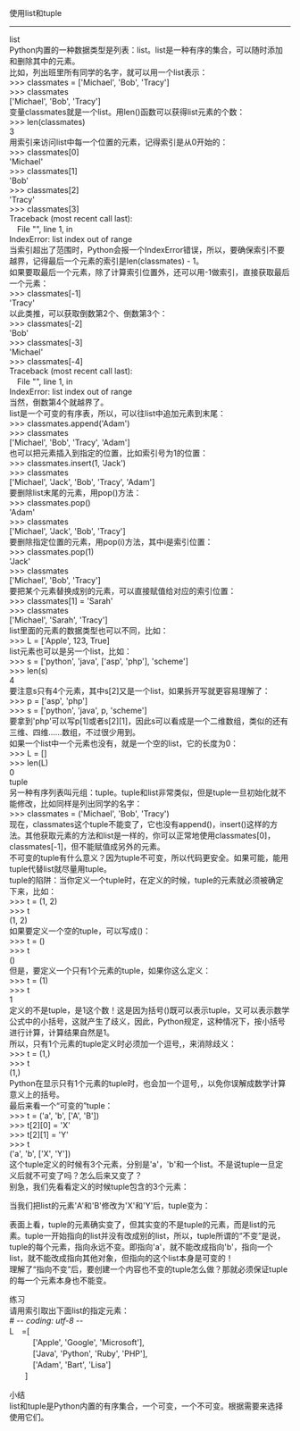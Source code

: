 使用list和tuple  
________________________________________  
list  
Python内置的一种数据类型是列表：list。list是一种有序的集合，可以随时添加和删除其中的元素。  
比如，列出班里所有同学的名字，就可以用一个list表示：  
\>>> classmates = ['Michael', 'Bob', 'Tracy']  
\>>> classmates  
['Michael', 'Bob', 'Tracy']  
变量classmates就是一个list。用len()函数可以获得list元素的个数：  
\>>> len(classmates)  
3  
用索引来访问list中每一个位置的元素，记得索引是从0开始的：  
\>>> classmates[0]  
'Michael'  
\>>> classmates[1]  
'Bob'  
\>>> classmates[2]  
'Tracy'  
\>>> classmates[3]  
Traceback (most recent call last):  
　File "<stdin>", line 1, in <module>  
IndexError: list index out of range  
当索引超出了范围时，Python会报一个IndexError错误，所以，要确保索引不要越界，记得最后一个元素的索引是len(classmates) - 1。  
如果要取最后一个元素，除了计算索引位置外，还可以用-1做索引，直接获取最后一个元素：  
\>>> classmates[-1]  
'Tracy'  
以此类推，可以获取倒数第2个、倒数第3个：  
\>>> classmates[-2]  
'Bob'  
\>>> classmates[-3]  
'Michael'  
\>>> classmates[-4]  
Traceback (most recent call last):  
　File "<stdin>", line 1, in <module>  
IndexError: list index out of range  
当然，倒数第4个就越界了。  
list是一个可变的有序表，所以，可以往list中追加元素到末尾：  
\>>> classmates.append('Adam')  
\>>> classmates  
['Michael', 'Bob', 'Tracy', 'Adam']  
也可以把元素插入到指定的位置，比如索引号为1的位置：  
\>>> classmates.insert(1, 'Jack')  
\>>> classmates  
['Michael', 'Jack', 'Bob', 'Tracy', 'Adam']  
要删除list末尾的元素，用pop()方法：  
\>>> classmates.pop()  
'Adam'  
\>>> classmates  
['Michael', 'Jack', 'Bob', 'Tracy']  
要删除指定位置的元素，用pop(i)方法，其中i是索引位置：  
\>>> classmates.pop(1)  
'Jack'  
\>>> classmates   
['Michael', 'Bob', 'Tracy']   
要把某个元素替换成别的元素，可以直接赋值给对应的索引位置：  
\>>> classmates[1] = 'Sarah'  
\>>> classmates  
['Michael', 'Sarah', 'Tracy']  
list里面的元素的数据类型也可以不同，比如：  
\>>> L = ['Apple', 123, True]  
list元素也可以是另一个list，比如：  
\>>> s = ['python', 'java', ['asp', 'php'], 'scheme']  
\>>> len(s)  
4  
要注意s只有4个元素，其中s[2]又是一个list，如果拆开写就更容易理解了：  
\>>> p = ['asp', 'php']  
\>>> s = ['python', 'java', p, 'scheme']  
要拿到'php'可以写p[1]或者s[2][1]，因此s可以看成是一个二维数组，类似的还有三维、四维……数组，不过很少用到。  
如果一个list中一个元素也没有，就是一个空的list，它的长度为0：  
\>>> L = []  
\>>> len(L)  
0  
tuple  
另一种有序列表叫元组：tuple。tuple和list非常类似，但是tuple一旦初始化就不能修改，比如同样是列出同学的名字：  
\>>> classmates = ('Michael', 'Bob', 'Tracy')  
现在，classmates这个tuple不能变了，它也没有append()，insert()这样的方法。其他获取元素的方法和list是一样的，你可以正常地使用classmates[0]，classmates[-1]，但不能赋值成另外的元素。  
不可变的tuple有什么意义？因为tuple不可变，所以代码更安全。如果可能，能用tuple代替list就尽量用tuple。  
tuple的陷阱：当你定义一个tuple时，在定义的时候，tuple的元素就必须被确定下来，比如：  
\>>> t = (1, 2)  
\>>> t  
(1, 2)  
如果要定义一个空的tuple，可以写成()：  
\>>> t = ()  
\>>> t  
()  
但是，要定义一个只有1个元素的tuple，如果你这么定义：  
\>>> t = (1)  
\>>> t  
1   
定义的不是tuple，是1这个数！这是因为括号()既可以表示tuple，又可以表示数学公式中的小括号，这就产生了歧义，因此，Python规定，这种情况下，按小括号进行计算，计算结果自然是1。  
所以，只有1个元素的tuple定义时必须加一个逗号,，来消除歧义：  
\>>> t = (1,)  
\>>> t  
(1,)  
Python在显示只有1个元素的tuple时，也会加一个逗号,，以免你误解成数学计算意义上的括号。   
最后来看一个“可变的”tuple：   
\>>> t = ('a', 'b', ['A', 'B'])  
\>>> t[2][0] = 'X'  
\>>> t[2][1] = 'Y'  
\>>> t  
('a', 'b', ['X', 'Y'])  
这个tuple定义的时候有3个元素，分别是'a'，'b'和一个list。不是说tuple一旦定义后就不可变了吗？怎么后来又变了？  
别急，我们先看看定义的时候tuple包含的3个元素：  

当我们把list的元素'A'和'B'修改为'X'和'Y'后，tuple变为：  

表面上看，tuple的元素确实变了，但其实变的不是tuple的元素，而是list的元素。tuple一开始指向的list并没有改成别的list，所以，tuple所谓的“不变”是说，tuple的每个元素，指向永远不变。即指向'a'，就不能改成指向'b'，指向一个list，就不能改成指向其他对象，但指向的这个list本身是可变的！  
理解了“指向不变”后，要创建一个内容也不变的tuple怎么做？那就必须保证tuple的每一个元素本身也不能变。  

练习  
请用索引取出下面list的指定元素：  
\# -*- coding: utf-8 -*-    
L　=[  
　　　['Apple', 'Google', 'Microsoft'],  
　　　['Java', 'Python', 'Ruby', 'PHP'],  
　　　['Adam', 'Bart', 'Lisa']  
　　]  

小结  
list和tuple是Python内置的有序集合，一个可变，一个不可变。根据需要来选择使用它们。